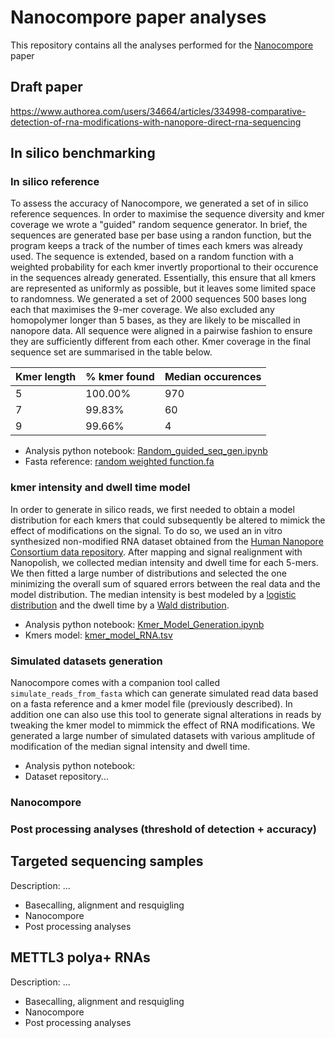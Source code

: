# Nanocompore paper analyses

This repository contains all the analyses performed for the [Nanocompore](https://github.com/tleonardi/nanocompore) paper

## Draft paper

https://www.authorea.com/users/34664/articles/334998-comparative-detection-of-rna-modifications-with-nanopore-direct-rna-sequencing

## In silico benchmarking

### In silico reference

To assess the accuracy of Nanocompore, we generated a set of in silico reference sequences. In order to maximise the sequence diversity and kmer coverage we wrote a "guided" random sequence generator. In brief, the sequences are generated base per base using a randon function, but the program keeps a track of the number of times each kmers was already used. The sequence is extended, based on a random function with a weighted probability for each kmer invertly proportional to their occurence in the sequences already generated. Essentially, this ensure that all kmers are represented as uniformly as possible, but it leaves some limited space to randomness. We generated a set of 2000 sequences 500 bases long each that maximises the 9-mer coverage. We also excluded any homopolymer longer than 5 bases, as they are likely to be miscalled in nanopore data. All sequence were aligned in a pairwise fashion to ensure they are sufficiently different from each other. Kmer coverage in the final sequence set are summarised in the table below.  

| Kmer length | % kmer found | Median  occurences |
| ----------- | ------------ | ------------------ |
| 5           | 100.00%      | 970                |
| 7           | 99.83%       | 60                 |
| 9           | 99.66%       | 4                  |

* Analysis python notebook: [Random_guided_seq_gen.ipynb](https://github.com/a-slide/nanocompore_paper_analyses/blob/master/in_silico_dataset/Random_guided_seq_gen.ipynb)
* Fasta reference: [random weighted function.fa](https://raw.githubusercontent.com/a-slide/nanocompore_paper_analyses/master/in_silico_dataset/random_guided_weight.fa?token=AFb-SFBQY-nS-i6UM-o-gg9_JOz3j-0pks5cd-hvwA%3D%3D)

### kmer intensity and dwell time model

In order to generate in silico reads, we first needed to obtain a model distribution for each kmers that could subsequently be altered to mimick the effect of  modifications on the signal. To do so, we used an in vitro synthesized non-modified RNA dataset obtained from the [Human Nanopore Consortium data repository](https://github.com/nanopore-wgs-consortium/NA12878/blob/master/nanopore-human-transcriptome/fastq_fast5_bulk.md). After mapping and signal realignment with Nanopolish, we collected median intensity and dwell time for each 5-mers. We then fitted a large number of distributions and selected the one minimizing the overall sum of squared errors between the real data and the model distribution. The median intensity is best modeled by a [logistic distribution](https://docs.scipy.org/doc/scipy/reference/generated/scipy.stats.logistic.html) and the dwell time by a [Wald distribution](https://docs.scipy.org/doc/scipy/reference/generated/scipy.stats.wald.html).  

- Analysis python notebook: [Kmer_Model_Generation.ipynb](https://github.com/a-slide/nanocompore_paper_analyses/blob/master/in_silico_dataset/Kmer_Model_Generation.ipynb)
- Kmers model: [kmer_model_RNA.tsv](https://raw.githubusercontent.com/a-slide/nanocompore_paper_analyses/master/in_silico_dataset/kmer_model_RNA.tsv?token=AFb-SClDNjGaXPwUmSsM9X9EgGWf-aatks5cbTpPwA%3D%3D)

### Simulated datasets generation

Nanocompore comes with a companion tool called `simulate_reads_from_fasta` which can generate simulated read data based on a fasta reference and a kmer model file (previously described). In addition one can also use this tool to generate signal alterations in reads by tweaking the kmer model to mimmick the effect of RNA modifications. We generated a large number of simulated datasets with various amplitude of modification of the median signal intensity and dwell time.

* Analysis python notebook: []()
* Dataset repository...


### Nanocompore


### Post processing analyses (threshold of detection + accuracy)


## Targeted sequencing samples

Description: ...

* Basecalling, alignment and resquigling
* Nanocompore
* Post processing analyses

## METTL3 polya+ RNAs

Description: ...

* Basecalling, alignment and resquigling
* Nanocompore
* Post processing analyses
